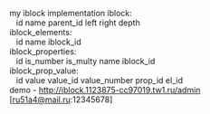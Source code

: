 my iblock implementation
iblock:  
&nbsp;&nbsp;&nbsp;id name parent_id left right depth   
iblock_elements:  
&nbsp;&nbsp;&nbsp;id name iblock_id  
iblock_properties:  
&nbsp;&nbsp;&nbsp;id is_number is_multy name iblock_id  
iblock_prop_value:  
&nbsp;&nbsp;&nbsp;id value value_id value_number prop_id el_id  
demo - http://iblock.1123875-cc97019.tw1.ru/admin [ru51a4@mail.ru:12345678]
